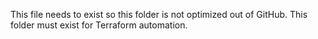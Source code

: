 This file needs to exist so this folder is not optimized out of GitHub.  This folder must exist for Terraform automation.
